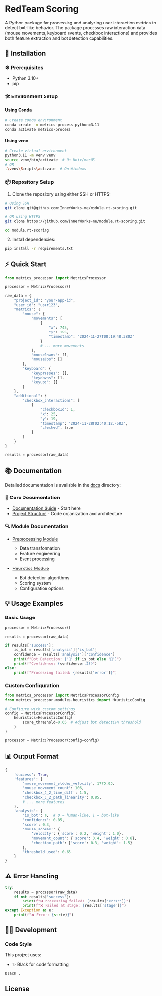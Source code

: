 # RedTeam Scoring

A Python package for processing and analyzing user interaction metrics to detect bot-like behavior. The package processes raw interaction data (mouse movements, keyboard events, checkbox interactions) and provides both feature extraction and bot detection capabilities.

## 🚀 Installation

### ⚙️ Prerequisites

- Python 3.10+
- pip

### 🛠️ Environment Setup

#### Using Conda

```bash
# Create conda environment
conda create -n metrics-process python=3.11
conda activate metrics-process
```

#### Using venv

```bash
# Create virtual environment
python3.11 -m venv venv
source venv/bin/activate  # On Unix/macOS
# OR
.\venv\Scripts\activate  # On Windows
```

### 📦 Repository Setup

1. Clone the repository using either SSH or HTTPS:

```bash
# Using SSH
git clone git@github.com:InnerWorks-me/module.rt-scoring.git

# OR using HTTPS
git clone https://github.com/InnerWorks-me/module.rt-scoring.git

cd module.rt-scoring
```

2. Install dependencies:

```bash
pip install -r requirements.txt
```

## ⚡ Quick Start

```python
from metrics_processor import MetricsProcessor

processor = MetricsProcessor()

raw_data = {
    "project_id": "your-app-id",
    "user_id": "user123",
    "metrics": {
        "mouse": {
            "movements": [
                {
                    "x": 745,
                    "y": 155,
                    "timestamp": "2024-11-27T00:19:48.380Z"
                }
                # ... more movements
            ],
            "mouseDowns": [],
            "mouseUps": []
        },
        "keyboard": {
            "keypresses": [],
            "keydowns": [],
            "keyups": []
        }
    },
    "additional": {
        "checkbox_interactions": [
            {
                "checkboxId": 1,
                "x": 25,
                "y": 19,
                "timestamp": "2024-11-28T02:40:12.458Z",
                "checked": true
            }
        ]
    }
}

results = processor(raw_data)
```

## 📚 Documentation

Detailed documentation is available in the [docs](docs) directory:

### 📖 Core Documentation

- [Documentation Guide](docs/README.md) - Start here
- [Project Structure](docs/structure.md) - Code organization and architecture

### 🔍 Module Documentation

- [Preprocessing Module](docs/modules/preprocessing/README.md)
    - Data transformation
    - Feature engineering
    - Event processing

- [Heuristics Module](docs/modules/heuristics/README.md)
    - Bot detection algorithms
    - Scoring system
    - Configuration options

## 💡 Usage Examples

### Basic Usage

```python
processor = MetricsProcessor()

results = processor(raw_data)

if results['success']:
    is_bot = results['analysis']['is_bot']
    confidence = results['analysis']['confidence']
    print(f"Bot Detection: {'🤖' if is_bot else '👤'}")
    print(f"Confidence: {confidence:.2f}")
else:
    print(f"Processing failed: {results['error']}")
```

### Custom Configuration

```python
from metrics_processor import MetricsProcessorConfig
from metrics_processor.modules.heuristics import HeuristicConfig

# Configure with custom settings
config = MetricsProcessorConfig(
    heuristics=HeuristicConfig(
        score_threshold=0.65  # Adjust bot detection threshold
    )
)

processor = MetricsProcessor(config=config)
```

## 📊 Output Format

```python
{
    'success': True,
    'features': {
        'mouse_movement_stddev_velocity': 1775.83,
        'mouse_movement_count': 106,
        'checkbox_1_2_time_diff': 1.5,
        'checkbox_1_2_path_linearity': 0.85,
        # ... more features
    },
    'analysis': {
        'is_bot': 0,  # 0 = human-like, 1 = bot-like
        'confidence': 0.85,
        'score': 0.3,
        'mouse_scores': {
            'velocity': {'score': 0.2, 'weight': 1.0},
            'movement_count': {'score': 0.4, 'weight': 0.8},
            'checkbox_path': {'score': 0.3, 'weight': 1.5}
        },
        'threshold_used': 0.65
    }
}
```

## ⚠️ Error Handling

```python
try:
    results = processor(raw_data)
    if not results['success']:
        print(f"❌ Processing failed: {results['error']}")
        print(f"❌ Failed at stage: {results['stage']}")
except Exception as e:
    print(f"❌ Error: {str(e)}")
```

## 👨‍💻 Development

### Code Style

This project uses:

- ✨ Black for code formatting

```bash
black .
```

## License
